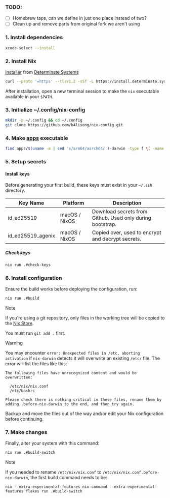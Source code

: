 ### TODO:
- [ ] Homebrew taps, can we define in just one place instead of two?
- [ ] Clean up and remove parts from original fork we aren't using
### 1. Install dependencies
```sh
xcode-select --install
```
### 2. Install Nix
[Installer](https://zero-to-nix.com/concepts/nix-installer) from [Determinate Systems](https://determinate.systems/)
```sh
curl --proto '=https' --tlsv1.2 -sSf -L https://install.determinate.systems/nix | sh -s -- install
```
After installation, open a new terminal session to make the `nix` executable available in your `$PATH`.

### 3. Initialize ~/.config/nix-config
```sh
mkdir -p ~/.config && cd ~/.config
git clone https://github.com/b4lisong/nix-config.git
```

### 4. Make [apps](https://github.com/b4lisong/nix-config/tree/main/apps) executable
```sh
find apps/$(uname -m | sed 's/arm64/aarch64/')-darwin -type f \( -name apply -o -name build -o -name build-switch -o -name create-keys -o -name copy-keys -o -name check-keys \) -exec chmod +x {} \;
```

### 5. Setup secrets
#### Install keys
Before generating your first build, these keys must exist in your `~/.ssh` directory.

| Key Name            | Platform         | Description                           | 
|---------------------|------------------|-----------------------------------------------------------|
| id_ed25519          | macOS / NixOS    | Download secrets from Github. Used only during bootstrap. |
| id_ed25519_agenix   | macOS / NixOS    | Copied over, used to encrypt and decrypt secrets.         |

##### Check keys
```sh
nix run .#check-keys
```
### 6. Install configuration
Ensure the build works before deploying the configuration, run:
```sh
nix run .#build
```
> [!NOTE]
> If you're using a git repository, only files in the working tree will be copied to the [Nix Store](https://zero-to-nix.com/concepts/nix-store).
>
> You must run `git add .` first.

> [!WARNING]
> You may encounter `error: Unexpected files in /etc, aborting activation` if `nix-darwin` detects it will overwrite
> an existing `/etc/` file. The error will list the files like this:
> 
> ```
> The following files have unrecognized content and would be overwritten:
> 
>   /etc/nix/nix.conf
>   /etc/bashrc
> 
> Please check there is nothing critical in these files, rename them by adding .before-nix-darwin to the end, and then try again.
> ```
> Backup and move the files out of the way and/or edit your Nix configuration before continuing.

### 7. Make changes
Finally, alter your system with this command:
```sh
nix run .#build-switch
```
> [!NOTE]
> If you needed to rename `/etc/nix/nix.conf` to `/etc/nix/nix.conf.before-nix-darwin`, the first build command needs to be:
>
> `nix --extra-experimental-features nix-command --extra-experimental-features flakes run .#build-switch`

